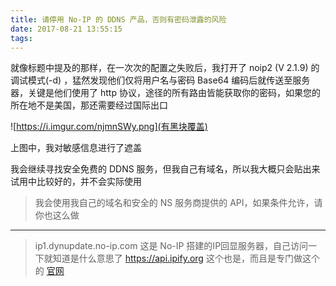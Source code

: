 ```yaml
---
title: 请停用 No-IP 的 DDNS 产品，否则有密码泄露的风险
date: 2017-08-21 13:55:15
tags:
---
```


就像标题中提及的那样，在一次次的配置之失败后，我打开了 noip2 (V 2.1.9) 的 调试模式(-d) ，猛然发现他们仅将用户名与密码 Base64 编码后就传送至服务器，关键是他们使用了 http 协议，途径的所有路由皆能获取你的密码，如果您的所在地不是美国，那还需要经过国际出口


![https://i.imgur.com/njmnSWy.png](有黑块覆盖)

上图中，我对敏感信息进行了遮盖


我会继续寻找安全免费的 DDNS 服务，但我自己有域名，所以我大概只会贴出来试用中比较好的，并不会实际使用

> 我会使用我自己的域名和安全的 NS 服务商提供的 API，如果条件允许，请你也这么做

---

> ip1.dynupdate.no-ip.com 这是 No-IP 搭建的IP回显服务器，自己访问一下就知道是什么意思了 https://api.ipify.org 这个也是，而且是专门做这个的 [官网](https://www.ipify.org/)
